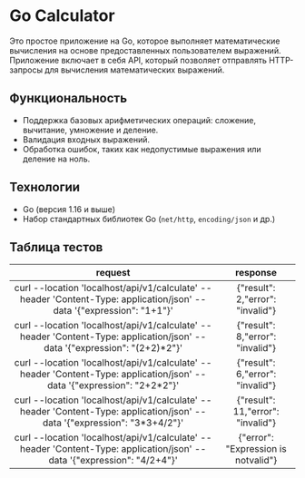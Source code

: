 # Go Calculator

Это простое приложение на Go, которое выполняет математические вычисления на основе предоставленных пользователем выражений. Приложение включает в себя API, который позволяет отправлять HTTP-запросы для вычисления математических выражений.

## Функциональность

- Поддержка базовых арифметических операций: сложение, вычитание, умножение и деление.
- Валидация входных выражений.
- Обработка ошибок, таких как недопустимые выражения или деление на ноль.

## Технологии

- Go (версия 1.16 и выше)
- Набор стандартных библиотек Go (`net/http`, `encoding/json` и др.)

## Таблица тестов

| request  | response |
| :---: | :---: |
| curl --location 'localhost/api/v1/calculate' \--header 'Content-Type: application/json' \--data '{"expression": "1+1"}'  | {"result": 2,"error": "invalid"}  |
| curl --location 'localhost/api/v1/calculate' \--header 'Content-Type: application/json' \--data '{"expression": "(2+2)*2"}'  | {"result": 8,"error": "invalid"}  |
| curl --location 'localhost/api/v1/calculate' \--header 'Content-Type: application/json' \--data '{"expression": "2+2*2"}'  | {"result": 6,"error": "invalid"}  |
| curl --location 'localhost/api/v1/calculate' \--header 'Content-Type: application/json' \--data '{"expression": "3*3+4/2"}'  | {"result": 11,"error": "invalid"}  |
| curl --location 'localhost/api/v1/calculate' \--header 'Content-Type: application/json' \--data '{"expression": "4/2+4"}'  | {"error": "Expression is notvalid"}  |
